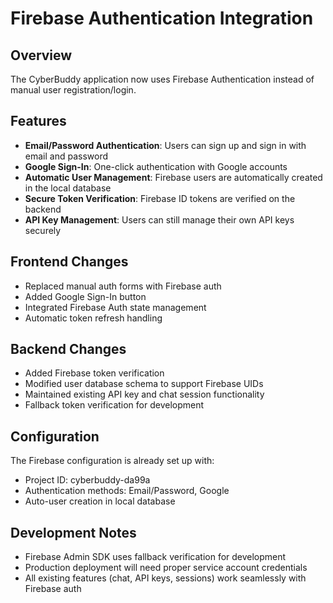 # Firebase Authentication Integration

## Overview
The CyberBuddy application now uses Firebase Authentication instead of manual user registration/login.

## Features
- **Email/Password Authentication**: Users can sign up and sign in with email and password
- **Google Sign-In**: One-click authentication with Google accounts
- **Automatic User Management**: Firebase users are automatically created in the local database
- **Secure Token Verification**: Firebase ID tokens are verified on the backend
- **API Key Management**: Users can still manage their own API keys securely

## Frontend Changes
- Replaced manual auth forms with Firebase auth
- Added Google Sign-In button
- Integrated Firebase Auth state management
- Automatic token refresh handling

## Backend Changes
- Added Firebase token verification
- Modified user database schema to support Firebase UIDs
- Maintained existing API key and chat session functionality
- Fallback token verification for development

## Configuration
The Firebase configuration is already set up with:
- Project ID: cyberbuddy-da99a
- Authentication methods: Email/Password, Google
- Auto-user creation in local database

## Development Notes
- Firebase Admin SDK uses fallback verification for development
- Production deployment will need proper service account credentials
- All existing features (chat, API keys, sessions) work seamlessly with Firebase auth
